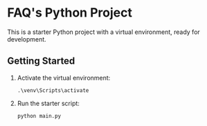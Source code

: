 # FAQ's Python Project

This is a starter Python project with a virtual environment, ready for development.

## Getting Started

1. Activate the virtual environment:
   ```
   .\venv\Scripts\activate
   ```
2. Run the starter script:
   ```
   python main.py
   ``` 